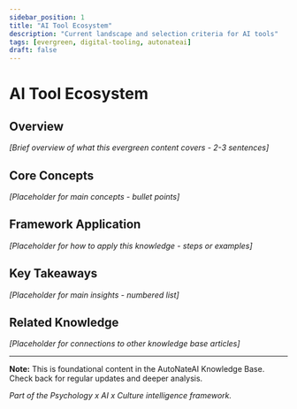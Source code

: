 ```yaml
---
sidebar_position: 1
title: "AI Tool Ecosystem"
description: "Current landscape and selection criteria for AI tools"
tags: [evergreen, digital-tooling, autonateai]
draft: false
---
```


# AI Tool Ecosystem

## Overview
*[Brief overview of what this evergreen content covers - 2-3 sentences]*

## Core Concepts
*[Placeholder for main concepts - bullet points]*

## Framework Application
*[Placeholder for how to apply this knowledge - steps or examples]*

## Key Takeaways
*[Placeholder for main insights - numbered list]*

## Related Knowledge
*[Placeholder for connections to other knowledge base articles]*

---

**Note:** This is foundational content in the AutoNateAI Knowledge Base. Check back for regular updates and deeper analysis.

*Part of the Psychology x AI x Culture intelligence framework.*
